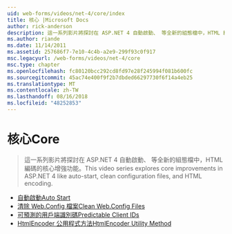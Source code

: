 ```yaml
---
uid: web-forms/videos/net-4/core/index
title: 核心 |Microsoft Docs
author: rick-anderson
description: 這一系列影片將探討在 ASP.NET 4 自動啟動、 等全新的組態檔中，HTML 編碼的核心增強功能。
ms.author: riande
ms.date: 11/14/2011
ms.assetid: 257686f7-7e10-4c4b-a2e9-299f93c0f917
msc.legacyurl: /web-forms/videos/net-4/core
msc.type: chapter
ms.openlocfilehash: fc80120bcc292cd8fd97e28f245994f081b600fc
ms.sourcegitcommit: 45ac74e400f9f2b7dbded66297730f6f14a4eb25
ms.translationtype: MT
ms.contentlocale: zh-TW
ms.lasthandoff: 08/16/2018
ms.locfileid: "48252853"
---
```

<a name="core"></a><span data-ttu-id="a00cf-103">核心</span><span class="sxs-lookup"><span data-stu-id="a00cf-103">Core</span></span>
====================
> <span data-ttu-id="a00cf-104">這一系列影片將探討在 ASP.NET 4 自動啟動、 等全新的組態檔中，HTML 編碼的核心增強功能。</span><span class="sxs-lookup"><span data-stu-id="a00cf-104">This video series explores core improvements in ASP.NET 4 like auto-start, clean configuration files, and HTML encoding.</span></span>


- [<span data-ttu-id="a00cf-105">自動啟動</span><span class="sxs-lookup"><span data-stu-id="a00cf-105">Auto Start</span></span>](aspnet-4-quick-hit-auto-start.md)
- [<span data-ttu-id="a00cf-106">清除 Web.Config 檔案</span><span class="sxs-lookup"><span data-stu-id="a00cf-106">Clean Web.Config Files</span></span>](aspnet-4-quick-hit-clean-webconfig-files.md)
- [<span data-ttu-id="a00cf-107">可預測的用戶端識別碼</span><span class="sxs-lookup"><span data-stu-id="a00cf-107">Predictable Client IDs</span></span>](aspnet-4-quick-hit-predictable-client-ids.md)
- [<span data-ttu-id="a00cf-108">HtmlEncoder 公用程式方法</span><span class="sxs-lookup"><span data-stu-id="a00cf-108">HtmlEncoder Utility Method</span></span>](aspnet-4-quick-hit-the-htmlencoder-utility-method.md)
